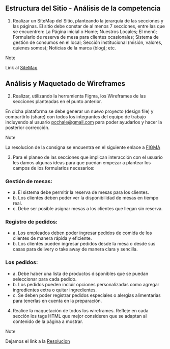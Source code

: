 ## Estructura del Sitio - Análisis de la competencia

1. Realizar un SiteMap del Sitio, planteando la jerarquía de las secciones y las páginas. El sitio debe constar de al menos 7 secciones, entre las que se encuentren: La Página inicial o Home; Nuestros Locales; El menú; Formulario de reserva de mesa para clientes ocasionales; Sistema de gestión de consumos en el local; Sección institucional (misión, valores, quienes somos); Noticias de la marca (blog);  etc. 

> [!NOTE]
> Link al [SiteMap](/TP%201%20Maquetado%20Web/Sitemap.png)

## Análisis y Maquetado de Wireframes

2. Realizar, utilizando la herramienta Figma, los Wireframes de las secciones planteadas en el punto anterior.

En dicha plataforma se debe generar un nuevo proyecto (design file) y compartirlo (share) con todos los integrantes del equipo de trabajo incluyendo al usuario pcchale@gmail.com para poder ayudarlos y hacer la posterior corrección.

> [!NOTE]
> La resolucion de la consigna se encuentra en el siguiente enlace a [FIGMA](https://www.figma.com/file/inLYqyIMxmiy6WxPlx6cey/wireframe-grupo-paw?type=design&node-id=106-21&mode=design&t=vSd7L3pOcuZodUKa-0)

3. Para el planeo de las secciones que implican interacción con el usuario les damos algunas ideas para que puedan empezar a plantear los campos de los formularios necesarios:

### Gestión de mesas:

- a. El sistema debe permitir la reserva de mesas para los clientes.
- b. Los clientes deben poder ver la disponibilidad de mesas en tiempo real.
- c. Debe ser posible asignar mesas a los clientes que llegan sin reserva.

### Registro de pedidos:

- a. Los empleados deben poder ingresar pedidos de comida de los clientes de manera rápida y eficiente.
- b. Los clientes pueden ingresar pedidos desde la mesa o desde sus casas para delivery o take away de manera clara y sencilla.

### Los pedidos:

- a. Debe haber una lista de productos disponibles que se puedan seleccionar para cada pedido.
- b. Los pedidos pueden incluir opciones personalizadas como agregar ingredientes extra o quitar ingredientes.
- c. Se deben poder registrar pedidos especiales o alergias alimentarias para tenerlas en cuenta en la preparación.

4. Realice la maquetación de todos los wireframes. Refleje en cada sección los tags HTML que mejor consideren que se adaptan al contenido de la página a mostrar.

> [!NOTE]
> Dejamos el link a la [Resolucion](/TP%201%20Maquetado%20Web/maquetado) 


